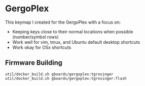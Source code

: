 # GergoPlex

This keymap I created for the GergoPlex with a focus on:

- Keeping keys close to their normal locations when possible (number/symbol rows)
- Work well for vim, tmux, and Ubuntu default desktop shortcuts
- Work okay for OSx shortcuts

## Firmware Building

    util/docker_build.sh gboards/gergoplex:tgrosinger
    util/docker_build.sh gboards/gergoplex:tgrosinger:flash
